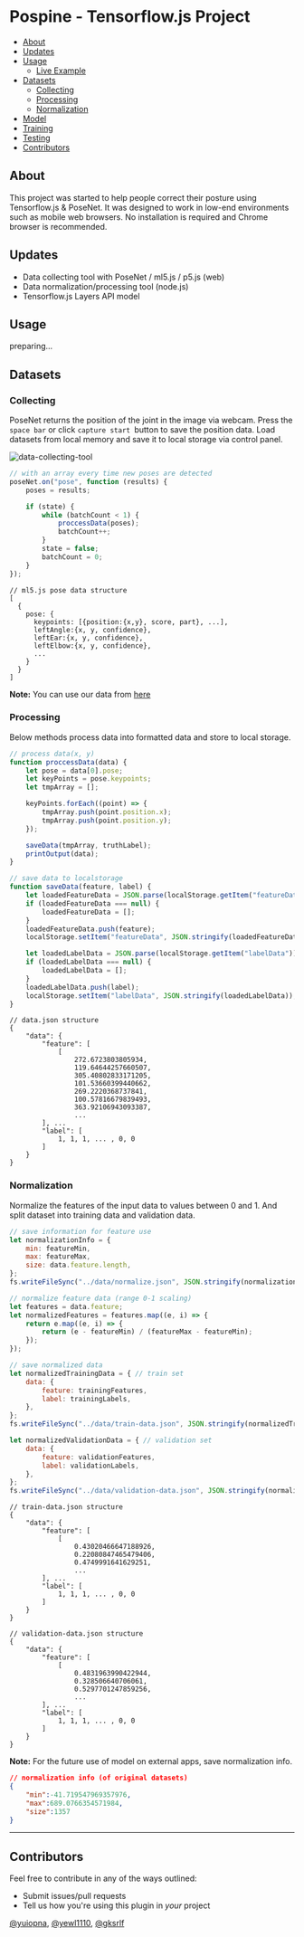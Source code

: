 # Pospine - Tensorflow.js Project

- [About](#about)
- [Updates](#updates)
- [Usage](#usage)
  - [Live Example](#)
- [Datasets](#datasets)
  - [Collecting](#collecting)
  - [Processing](#processing)
  - [Normalization](#normalization)
- [Model](#model)
- [Training](#training)
- [Testing](#testing)
- [Contributors](#contributors)



## About

This project was started to help people correct their posture using Tensorflow.js & PoseNet. It was designed to work in low-end environments such as mobile web browsers. No installation is required and Chrome browser is recommended.



## Updates

- Data collecting tool with PoseNet / ml5.js / p5.js (web)
- Data normalization/processing tool (node.js)
- Tensorflow.js Layers API model



## Usage

preparing...



## Datasets

### Collecting

PoseNet returns the position of the joint in the image via webcam. Press the `space bar` or click `capture start `button to save the position data. Load datasets from local memory and save it to local storage via control panel.

![data-collecting-tool](http://soya.moe:463/CDN/collecting_tool.png)

```javascript
// with an array every time new poses are detected
poseNet.on("pose", function (results) {
    poses = results;

    if (state) {
        while (batchCount < 1) {
            proccessData(poses);
            batchCount++;
        }
        state = false;
        batchCount = 0;
    }
});
```

```
// ml5.js pose data structure
[
  {
    pose: {
      keypoints: [{position:{x,y}, score, part}, ...],
      leftAngle:{x, y, confidence},
      leftEar:{x, y, confidence},
      leftElbow:{x, y, confidence},
      ...
    }
  }
]
```

**Note:** You can use our data from [here](http://soya.moe:463/CDN/data.json)



### Processing

Below methods process data into formatted data and store to local storage.

```javascript
// process data(x, y)
function proccessData(data) {
    let pose = data[0].pose;
    let keyPoints = pose.keypoints;
    let tmpArray = [];

    keyPoints.forEach((point) => {
        tmpArray.push(point.position.x);
        tmpArray.push(point.position.y);
    });

    saveData(tmpArray, truthLabel);
    printOutput(data);
}
```

```javascript
// save data to localstorage
function saveData(feature, label) {
    let loadedFeatureData = JSON.parse(localStorage.getItem("featureData"));
    if (loadedFeatureData === null) {
        loadedFeatureData = [];
    }
    loadedFeatureData.push(feature);
    localStorage.setItem("featureData", JSON.stringify(loadedFeatureData));

    let loadedLabelData = JSON.parse(localStorage.getItem("labelData"));
    if (loadedLabelData === null) {
        loadedLabelData = [];
    }
    loadedLabelData.push(label);
    localStorage.setItem("labelData", JSON.stringify(loadedLabelData));
}
```

```
// data.json structure
{
    "data": {
        "feature": [
            [
                272.6723803805934,
                119.64644257660507,
                305.40802833171205,
                101.53660399440662,
                269.2220368737841,
                100.57816679839493,
                363.92106943093387,
                ...
        ], ...
        "label": [
         	1, 1, 1, ... , 0, 0
        ]
    }
}
```



### Normalization

Normalize the features of the input data to values between 0 and 1. And split dataset into training data and validation data.

```javascript
// save information for feature use
let normalizationInfo = {
    min: featureMin,
    max: featureMax,
    size: data.feature.length,
};
fs.writeFileSync("../data/normalize.json", JSON.stringify(normalizationInfo));

// normalize feature data (range 0-1 scaling)
let features = data.feature;
let normalizedFeatures = features.map((e, i) => {
    return e.map((e, i) => {
        return (e - featureMin) / (featureMax - featureMin);
    });
});
```

```javascript
// save normalized data
let normalizedTrainingData = { // train set
    data: {
        feature: trainingFeatures,
        label: trainingLabels,
    },
};
fs.writeFileSync("../data/train-data.json", JSON.stringify(normalizedTrainingData));

let normalizedValidationData = { // validation set
    data: {
        feature: validationFeatures,
        label: validationLabels,
    },
};
fs.writeFileSync("../data/validation-data.json", JSON.stringify(normalizedValidationData));
```

```
// train-data.json structure
{
    "data": {
        "feature": [
            [
                0.43020466647188926,
                0.22080847465479406,
                0.4749991641629251,
                ...
        ], ...
        "label": [
         	1, 1, 1, ... , 0, 0
        ]
    }
}
    
// validation-data.json structure
{
    "data": {
        "feature": [
            [
                0.4831963990422944,
                0.328506640706061,
                0.5297701247859256,
                ...
        ], ...
        "label": [
         	1, 1, 1, ... , 0, 0
        ]
    }
}
```

**Note:** For the future use of model on external apps, save normalization info.

```json
// normalization info (of original datasets)
{
    "min":-41.719547969357976,
    "max":689.0766354571984,
    "size":1357
}
```

------

## Contributors

Feel free to contribute in any of the ways outlined:

- Submit issues/pull requests
- Tell us how you're using this plugin in *your* project

[@yuiopna](https://github.com/yuiopna), [@yewl1110](https://github.com/yewl1110), [@gksrlf](https://github.com/gksrlf)